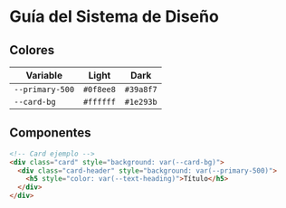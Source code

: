 # Guía del Sistema de Diseño

## Colores

| Variable | Light | Dark |
|----------|-------|------|
| `--primary-500` | `#0f8ee8` | `#39a8f7` |
| `--card-bg` | `#ffffff` | `#1e293b` |

## Componentes

```html
<!-- Card ejemplo -->
<div class="card" style="background: var(--card-bg)">
  <div class="card-header" style="background: var(--primary-500)">
    <h5 style="color: var(--text-heading)">Título</h5>
  </div>
</div>
```
